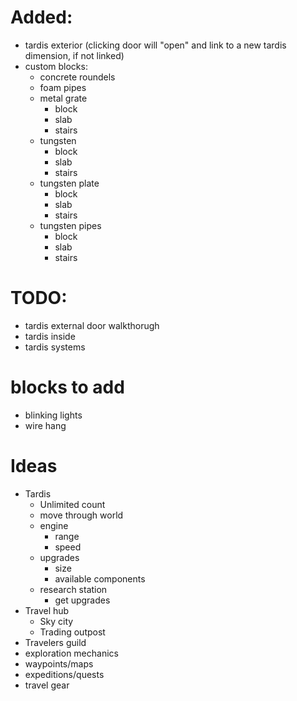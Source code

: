 # Added:
- tardis exterior (clicking door will "open" and link to a new tardis dimension, if not linked)
- custom blocks:
  - concrete roundels
  - foam pipes
  - metal grate
    - block
    - slab
    - stairs
  - tungsten
    - block
    - slab
    - stairs
  - tungsten plate
    - block
    - slab
    - stairs
  - tungsten pipes
    - block
    - slab
    - stairs

# TODO:
- tardis external door walkthorugh
- tardis inside
- tardis systems

# blocks to add
- blinking lights
- wire hang

# Ideas
- Tardis
  - Unlimited count
  - move through world
  - engine
    - range
    - speed
  - upgrades
    - size
    - available components
  - research station
    - get upgrades
- Travel hub
  - Sky city
  - Trading outpost
- Travelers guild
- exploration mechanics
- waypoints/maps
- expeditions/quests
- travel gear